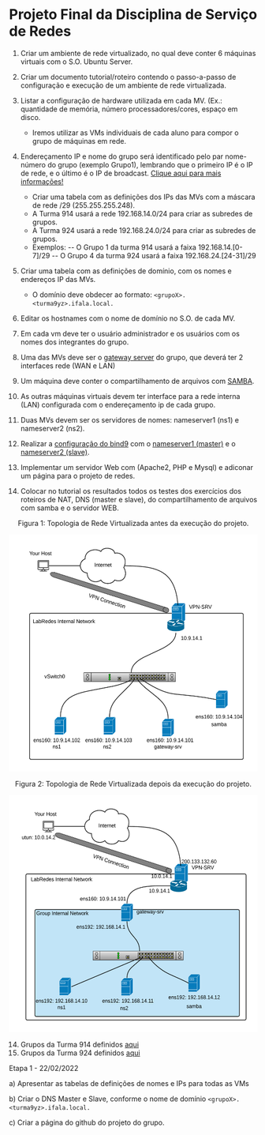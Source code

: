 # Projeto Final da Disciplina de Serviço de Redes

   1. Criar um ambiente de rede virtualizado, no qual deve conter 6 máquinas virtuais com o S.O. Ubuntu Server.
   2. Criar um documento tutorial/roteiro contendo o passo-a-passo de configuração e execução de  um ambiente de rede virtualizada.
   3. Listar a configuração de hardware utilizada em cada MV. (Ex.: quantidade de memória, número processadores/cores, espaço em disco.
       -  Iremos utilizar as VMs individuais de cada aluno para compor o grupo de máquinas em rede.
   4. Endereçamento IP e nome do grupo será identificado pelo par nome-número do grupo (exemplo Grupo1), lembrando que o primeiro IP é o IP de rede, e o último é o IP de broadcast. [Clique aqui para mais informações!](https://github.com/alaelson/labredes2020/blob/master/projeto-final-sred/subnets_and_names.md)
       - Criar uma tabela com as definições dos IPs das MVs com a máscara de rede /29 (255.255.255.248).
       - A Turma 914 usará a rede 192.168.14.0/24 para criar as subredes de grupos. 
       - A Turma 924 usará a rede 192.168.24.0/24 para criar as subredes de grupos. 
       - Exemplos:
          -- O Grupo 1 da turma 914 usará a faixa 192.168.14.[0-7]/29 
          -- O Grupo 4 da turma 924 usará a faixa 192.168.24.[24-31]/29 
          
   5. Criar uma tabela com as definições de domínio, com os nomes e endereços IP das MVs. 
       - O domínio deve obdecer ao formato: ```<grupoX>.<turma9yz>.ifala.local.```
   6. Editar os hostnames com o nome de domínio no S.O. de cada MV.
   7. Em cada vm deve ter o usuário administrador e os usuários com os nomes dos integrantes do grupo. 
   8. Uma das MVs deve ser o [gateway server](https://github.com/alaelson/labredes2021/blob/master/network/nat/readme.md) do grupo, que deverá ter 2 interfaces rede (WAN e LAN)
   9. Um máquina deve conter o compartilhamento de arquivos com [SAMBA](https://github.com/alaelson/labredes2021/blob/master/network/samba/readme.md).
   10. As outras máquinas virtuais devem ter interface para a rede interna (LAN) configurada com o endereçamento ip de cada grupo.
   11. Duas MVs devem ser os servidores de nomes: nameserver1 (ns1) e nameserver2 (ns2).   
   12. Realizar a [configuração do bind9](https://github.com/alaelson/labredes2021/blob/master/network/bind9/readme.md) com o [nameserver1 (master)](https://github.com/alaelson/labredes2021/blob/master/network/bind9/master.md) e o [nameserver2 (slave)](https://github.com/alaelson/labredes2021/blob/master/network/bind9/slave.md). 
   13. Implementar um servidor Web com (Apache2, PHP e Mysql) e adiconar um página para o projeto de redes.
   14. Colocar no tutorial os resultados todos os testes dos exercícios dos roteiros de NAT, DNS (master e slave), do compartilhamento de arquivos com samba e o servidor WEB.

<p><center> Figura 1:  Topologia de Rede Virtualizada antes da execução do projeto.</center></p>   
   <img src="ProjetoFinalSRED-Antes.png" alt="Antes da Implementaçãos"
	title="Figura 1: Topologia de Rede Virtualizada antes da implementação" width="540" height="480" />
       
<p><center> Figura 2:  Topologia de Rede Virtualizada depois da execução do projeto.</center></p>   
   <img src="ProjetoFinalSRED-Depois.png" alt="Depois da Implementação"
	title="Figura 2: Topologia de Rede Virtualizada depois da implementação" width="540" height="480" />

  14. Grupos da Turma 914 definidos [aqui](https://github.com/alaelson/labredes2021/blob/master/projeto-final-sred/grupos914.md) 
  15. Grupos da Turma 924 definidos [aqui](https://github.com/alaelson/labredes2021/blob/master/projeto-final-sred/grupos924.md)

Etapa 1 - 22/02/2022

a) Apresentar as tabelas de definições de nomes e IPs para todas as VMs

b) Criar o DNS Master e Slave, conforme o nome de domínio ```<grupoX>.<turma9yz>.ifala.local.```

c) Criar a página do github do projeto do grupo.
